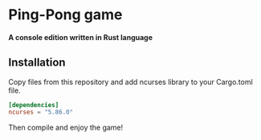 # Ping-Pong game
#### A console edition written in Rust language

## Installation
Copy files from this repository and add ncurses library to your Cargo.toml file.
```toml
[dependencies]
ncurses = "5.86.0"
```

Then compile and enjoy the game!
